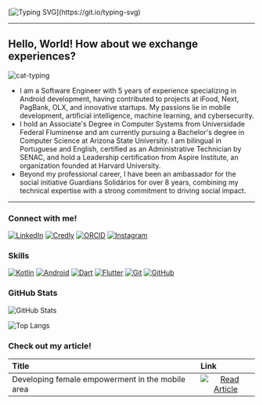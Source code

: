 [![Typing SVG](https://readme-typing-svg.herokuapp.com/?color=a37ade&size=40&center=true&vCenter=true&width=1000&lines=Hello!+My+name+is+Cintya+Gomes.;I'm+a+Software+Engineer.;Welcome+to+my+profile!)](https://git.io/typing-svg) 

---
## Hello, World! How about we exchange experiences?

<img src="https://user-images.githubusercontent.com/89947341/197954598-ead79c61-2a6f-46f1-add3-3dda6355907c.gif" alt="cat-typing" />

- I am a Software Engineer with 5 years of experience specializing in Android development, having contributed to projects at iFood, Next, PagBank, OLX, and innovative startups. My passions lie in mobile development, artificial intelligence, machine learning, and cybersecurity.
- I hold an Associate's Degree in Computer Systems from Universidade Federal Fluminense and am currently pursuing a Bachelor's degree in Computer Science at Arizona State University. I am bilingual in Portuguese and English, certified as an Administrative Technician by SENAC, and hold a Leadership certification from Aspire Institute, an organization founded at Harvard University.
- Beyond my professional career, I have been an ambassador for the social initiative Guardians Solidários for over 8 years, combining my technical expertise with a strong commitment to driving social impact.

---

### Connect with me!

[![LinkedIn](https://img.shields.io/badge/-LinkedIn-000?style=for-the-badge&logo=linkedin&logoColor=0A66C2)](https://www.linkedin.com/in/cintyaggomes/)
[![Credly](https://img.shields.io/badge/Credly-000?style=for-the-badge&logo=credly&logoColor=orange)](https://www.credly.com/users/cintyaggomes/badges#credly)
[![ORCID](https://img.shields.io/badge/ORCID-000?style=for-the-badge&logo=orcid&logoColor=green)](https://orcid.org/0009-0005-3188-4982)
[![Instagram](https://img.shields.io/badge/Instagram-000?style=for-the-badge&logo=instagram&logoColor=E4405F)](https://www.instagram.com/gowithcintya/)

### Skills

[![Kotlin](https://img.shields.io/badge/kotlin-000?style=for-the-badge&logo=kotlin&logoColor=a37ade)](https://kotlinlang.org/docs/home.html)
[![Android](https://img.shields.io/badge/Android-000?style=for-the-badge&logo=android&logoColor=30A3DC)](https://developer.android.com/docs?hl=pt-br)
[![Dart](https://img.shields.io/badge/Dart-000?style=for-the-badge&logo=dart&logoColor=a37ade)](https://dart.dev/guides)
[![Flutter](https://img.shields.io/badge/Flutter-000?style=for-the-badge&logo=flutter&logoColor=30A3DC)](https://docs.flutter.dev/)
[![Git](https://img.shields.io/badge/Git-000?style=for-the-badge&logo=git&logoColor=a37ade)](https://git-scm.com/doc)
[![GitHub](https://img.shields.io/badge/GitHub-000?style=for-the-badge&logo=github&logoColor=30A3DC)](https://docs.github.com/)

### GitHub Stats

![GitHub Stats](https://github-readme-stats.vercel.app/api?username=gowithcintya&theme=transparent&bg_color=000000&border_color=a37ade&show_icons=true&icon_color=30A3DC&title_color=30A3DC&text_color=FFFFFF)

![Top Langs](https://github-readme-stats.vercel.app/api/top-langs/?username=gowithcintya&layout=compact&bg_color=000000&border_color=a37ade&title_color=30A3DC&text_color=FFFFFF)

### Check out my article!

<table>
  <thead>
    <tr align="left">
      <th>Title</th>
      <th>Link</th>
    </tr>
  </thead>
  <tbody align="left">
    <tr>
      <td>Developing female empowerment in the mobile area</td>
      <td align="center">
        <a href="https://www.linkedin.com/pulse/mulheres-setor-mobile-caminhos-para-evolu%C3%A7%C3%A3o-e-cintya-gomes-bavkf/?trackingId=eB2GpMcsTi%2BnaGvhoGRWvw%3D%3D">
           <img align="center" alt="Read Article" src="https://img.shields.io/badge/Read%20Article-a37ade?style=for-the-badge">
        </a>
      </td>
    </tr>
  </tbody>
  <tfoot></tfoot>
</table>
